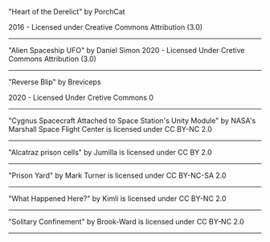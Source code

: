 "Heart of the Derelict"
by PorchCat

2016 - Licensed under
Creative Commons
Attribution (3.0)

---

"Alien Spaceship UFO"
by Daniel Simon
2020 - Licensed Under
Cretive Commons
Attribution (3.0)

---

"Reverse Blip"
by Breviceps

2020 - Licensed Under
Cretive Commons 0

---

"Cygnus Spacecraft Attached to Space Station's Unity Module" by NASA's Marshall Space Flight Center is licensed under CC BY-NC 2.0

---

"Alcatraz prison cells" by Jumilla is licensed under CC BY 2.0

---

"Prison Yard" by Mark Turner is licensed under CC BY-NC-SA 2.0

---

"What Happened Here?" by Kimli is licensed under CC BY-NC 2.0

---

"Solitary Confinement" by Brook-Ward is licensed under CC BY-NC 2.0

---

